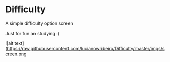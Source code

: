 # Difficulty
A simple difficulty option screen

Just for fun an studying :)

![alt text](https://raw.githubusercontent.com/lucianowribeiro/Difficulty/master/imgs/screen.png
